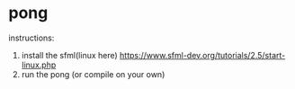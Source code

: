 # pong

instructions:
1. install the sfml(linux here)
    https://www.sfml-dev.org/tutorials/2.5/start-linux.php
2. run the pong (or compile on your own)